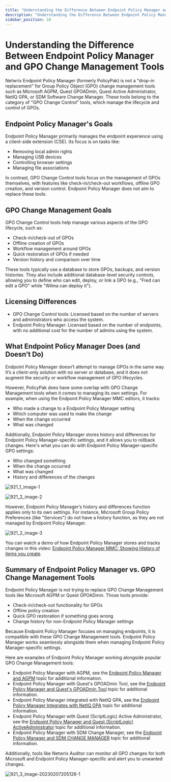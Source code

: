 ```yaml
---
title: "Understanding the Difference Between Endpoint Policy Manager and GPO Change Management Tools"
description: "Understanding the Difference Between Endpoint Policy Manager and GPO Change Management Tools"
sidebar_position: 10
---
```


# Understanding the Difference Between Endpoint Policy Manager and GPO Change Management Tools

Netwrix Endpoint Policy Manager (formerly PolicyPak) is not a "drop-in replacement" for Group Policy
Object (GPO) change management tools such as Microsoft AGPM, Quest GPOADmin, Quest Active
Administrator, NetIQ GPA, or SDM Software Change Manager. These tools belong to the category of "GPO
Change Control" tools, which manage the lifecycle and control of GPOs.

## Endpoint Policy Manager's Goals

Endpoint Policy Manager primarily manages the endpoint experience using a client-side extension
(CSE). Its focus is on tasks like:

- Removing local admin rights
- Managing USB devices
- Controlling browser settings
- Managing file associations

In contrast, GPO Change Control tools focus on the management of GPOs themselves, with features like
check-in/check-out workflows, offline GPO creation, and version control. Endpoint Policy Manager
does not aim to replace these tools.

## GPO Change Management Goals

GPO Change Control tools help manage various aspects of the GPO lifecycle, such as:

- Check-in/check-out of GPOs
- Offline creation of GPOs
- Workflow management around GPOs
- Quick restoration of GPOs if needed
- Version history and comparison over time

These tools typically use a database to store GPOs, backups, and version histories. They also
include additional database-level security controls, allowing you to define who can edit, deploy, or
link a GPO (e.g., "Fred can edit a GPO" while "Wilma can deploy it").

## Licensing Differences

- GPO Change Control tools: Licensed based on the number of servers and administrators who access
  the system.
- Endpoint Policy Manager: Licensed based on the number of endpoints, with no additional cost for
  the number of admins using the system.

## What Endpoint Policy Manager Does (and Doesn’t Do)

Endpoint Policy Manager doesn’t attempt to manage GPOs in the same way. It’s a client-only solution
with no server or database, and it does not augment the security or workflow management of GPO
lifecycles.

However, PolicyPak does have some overlap with GPO Change Management tools when it comes to managing
its own settings. For example, when using the Endpoint Policy Manager MMC editors, it tracks:

- Who made a change to a Endpoint Policy Manager setting
- Which computer was used to make the change
- When the change occurred
- What was changed

Additionally, Endpoint Policy Manager stores history and differences for Endpoint Policy
Manager-specific settings, and it allows you to rollback changes. Here's what you can do with
Endpoint Policy Manager-specific GPO settings:

- Who changed something
- When the change occurred
- What was changed
- History and differences of the changes

![921_1_image-1](/images/endpointpolicymanager/troubleshooting/921_1_image-1.webp)

![921_2_image-2](/images/endpointpolicymanager/troubleshooting/921_2_image-2.webp)

However, Endpoint Policy Manager’s history and differences function applies only to its own
settings. For instance, Microsoft Group Policy Preferences (like "Services") do not have a history
function, as they are not managed by Endpoint Policy Manager.

![921_2_image-3](/images/endpointpolicymanager/troubleshooting/921_2_image-3.webp)

You can watch a demo of how Endpoint Policy Manager stores and tracks changes in this video:
[Endpoint Policy Manager MMC: Showing History of items you create](/docs/endpointpolicymanager/gettingstarted/misc/knowledgebase/changemanagementutilities/changemanagementtools.md).

## Summary of Endpoint Policy Manager vs. GPO Change Management Tools

Endpoint Policy Manager is not trying to replace GPO Change Management tools like Microsoft AGPM or
Quest GPOADmin. Those tools provide:

- Check-in/check-out functionality for GPOs
- Offline policy creation
- Quick GPO restoration if something goes wrong
- Change history for non-Endpoint Policy Manager settings

Because Endpoint Policy Manager focuses on managing endpoints, it is compatible with these GPO
Change Management tools. Endpoint Policy Manager works seamlessly alongside them when managing
Endpoint Policy Manager-specific settings.

Here are examples of Endpoint Policy Manager working alongside popular GPO Change Management tools:

- Endpoint Policy Manager with AGPM, see the
  [Endpoint Policy Manager and AGPM](/docs/endpointpolicymanager/gettingstarted/misc/videos/changemanagementutilities/advancedgrouppolicymanagement.md)
  topic for additional information.
- Endpoint Policy Manager with Quest's GPOADmin Tool, see the
  [Endpoint Policy Manager and Quest's GPOADmin Tool](/docs/endpointpolicymanager/gettingstarted/misc/videos/changemanagementutilities/gpoadmintool.md)
  topic for additional information.
- Endpoint Policy Manager integrated with NetIQ GPA, see the
  [Endpoint Policy Manager Integrates with NetIQ GPA](/docs/endpointpolicymanager/gettingstarted/misc/videos/changemanagementutilities/netiq.md) topic
  for additional information.
- Endpoint Policy Manager with Quest (ScriptLogic) Active Administrator, see the
  [Endpoint Policy Manager and Quest (ScriptLogic) ActiveAdministrator](/docs/endpointpolicymanager/gettingstarted/misc/videos/changemanagementutilities/scriptlogicactiveadministrator.md) topic
  for additional information.
- Endpoint Policy Manager with SDM Change Manager, see the
  [Endpoint Policy Manager and SDM CHANGE MANAGER](/docs/endpointpolicymanager/gettingstarted/misc/videos/changemanagementutilities/sdmchangemanager.md) topic
  for additional information.

Additionally, tools like Netwrix Auditor can monitor all GPO changes for both Microsoft and Endpoint
Policy Manager-specific and alert you to unwanted changes.

![921_3_image-20230207205126-1](/images/endpointpolicymanager/troubleshooting/921_3_image-20230207205126-1.webp)
